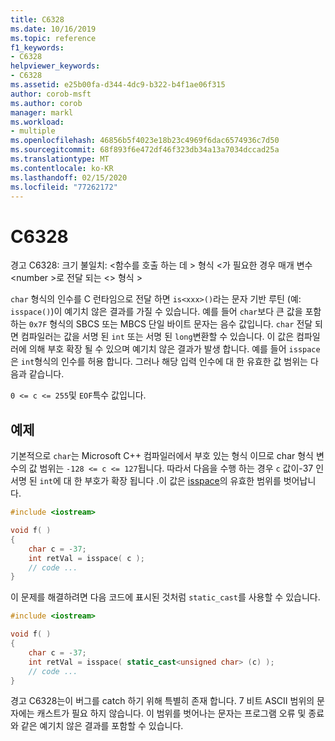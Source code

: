 ```yaml
---
title: C6328
ms.date: 10/16/2019
ms.topic: reference
f1_keywords:
- C6328
helpviewer_keywords:
- C6328
ms.assetid: e25b00fa-d344-4dc9-b322-b4f1ae06f315
author: corob-msft
ms.author: corob
manager: markl
ms.workload:
- multiple
ms.openlocfilehash: 46856b5f4023e18b23c4969f6dac6574936c7d50
ms.sourcegitcommit: 68f893f6e472df46f323db34a13a7034dccad25a
ms.translationtype: MT
ms.contentlocale: ko-KR
ms.lasthandoff: 02/15/2020
ms.locfileid: "77262172"
---
```

# <a name="c6328"></a>C6328

경고 C6328: 크기 불일치: \<함수를 호출 하는 데 > 형식 \<가 필요한 경우 매개 변수 \<number >로 전달 되는 \<> 형식 >

`char` 형식의 인수를 C 런타임으로 전달 하면 `is<xxx>()`라는 문자 기반 루틴 (예: `isspace()`)이 예기치 않은 결과를 가질 수 있습니다. 예를 들어 `char`보다 큰 값을 포함하는 `0x7F` 형식의 SBCS 또는 MBCS 단일 바이트 문자는 음수 값입니다. `char` 전달 되 면 컴파일러는 값을 서명 된 `int` 또는 서명 된 `long`변환할 수 있습니다. 이 값은 컴파일러에 의해 부호 확장 될 수 있으며 예기치 않은 결과가 발생 합니다. 예를 들어 `isspace`은 `int`형식의 인수를 허용 합니다. 그러나 해당 입력 인수에 대 한 유효한 값 범위는 다음과 같습니다.

`0 <= c <= 255`및 `EOF`특수 값입니다.

## <a name="example"></a>예제

기본적으로 `char`는 Microsoft C++ 컴파일러에서 부호 있는 형식 이므로 char 형식 변수의 값 범위는 `-128 <= c <= 127`됩니다. 따라서 다음을 수행 하는 경우 `c` 값이-37 인 서명 된 `int`에 대 한 부호가 확장 됩니다 .이 값은 [isspace](/cpp/standard-library/locale-functions#isspace)의 유효한 범위를 벗어납니다.

```cpp
#include <iostream>

void f( )
{
    char c = -37;
    int retVal = isspace( c );
    // code ...
}
```

이 문제를 해결하려면 다음 코드에 표시된 것처럼 `static_cast`를 사용할 수 있습니다.

```cpp
#include <iostream>

void f( )
{
    char c = -37;
    int retVal = isspace( static_cast<unsigned char> (c) );
    // code ...
}
```

경고 C6328는이 버그를 catch 하기 위해 특별히 존재 합니다. 7 비트 ASCII 범위의 문자에는 캐스트가 필요 하지 않습니다. 이 범위를 벗어나는 문자는 프로그램 오류 및 종료와 같은 예기치 않은 결과를 포함할 수 있습니다.
